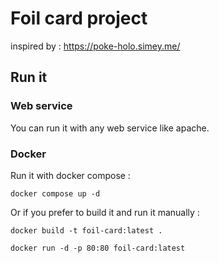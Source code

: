 # Foil card project
inspired by : https://poke-holo.simey.me/

## Run it

### Web service

You can run it with any web service like apache.

### Docker

Run it with docker compose :

<code>docker compose up -d</code>

Or if you prefer to build it and run it manually :

<code>docker build -t foil-card:latest .</code>

<code>docker run -d -p 80:80 foil-card:latest</code>
